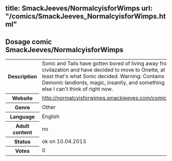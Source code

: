 title: SmackJeeves/NormalcyisforWimps
url: "/comics/SmackJeeves_NormalcyisforWimps.html"
---
Dosage comic SmackJeeves/NormalcyisforWimps
-----------------------------------------

<table class="comicinfo">
<tr>
<th>Description</th><td>Sonic and Tails have gotten bored of living away from civilazation and have decided to move to Onette, at least that's what Sonic decided. Warning: Contains Demonic landlords, magic, insanity, and something else I can't think of right now.</td>
</tr>
<tr>
<th>Website</th><td><a href="http://normalcyisforwimps.smackjeeves.com/comics/">http://normalcyisforwimps.smackjeeves.com/comics/</a></td>
</tr>
<tr>
<th>Genre</th><td>Other</td>
</tr>
<tr>
<th>Language</th><td>English</td>
</tr>
<tr>
<th>Adult content</th><td>no</td>
</tr>
<tr>
<th>Status</th><td>ok on 10.04.2013</td>
</tr>
<tr>
<th>Votes</th><td>0</div></td>
</tr>
</table>
